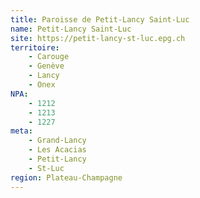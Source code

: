 ```yaml
---
title: Paroisse de Petit-Lancy Saint-Luc
name: Petit-Lancy Saint-Luc
site: https://petit-lancy-st-luc.epg.ch
territoire:
    - Carouge
    - Genève
    - Lancy
    - Onex
NPA:
    - 1212
    - 1213
    - 1227
meta:
    - Grand-Lancy
    - Les Acacias
    - Petit-Lancy
    - St-Luc
region: Plateau-Champagne
---
```

